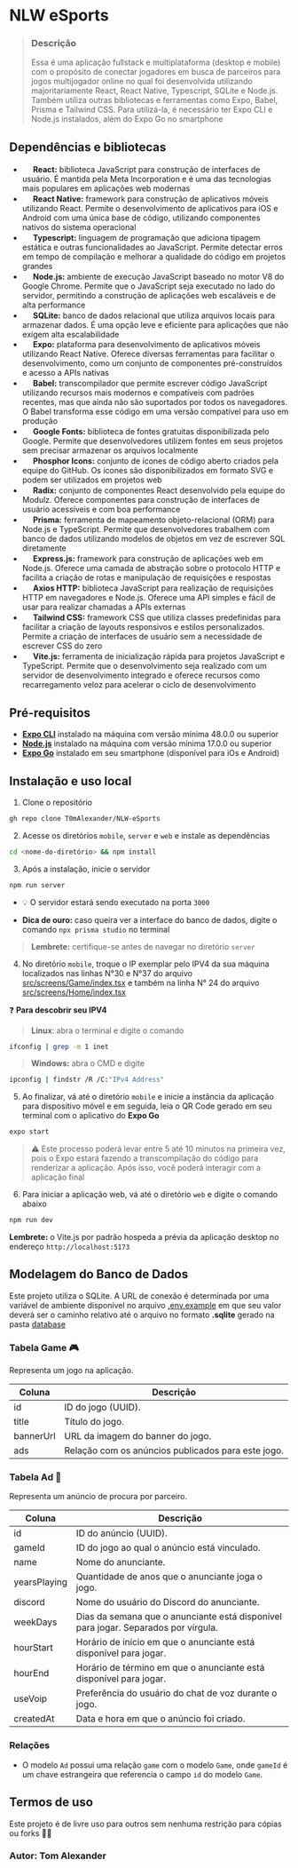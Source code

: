 # NLW eSports

> ### Descrição
> Essa é uma aplicação fullstack e multiplataforma (desktop e mobile) com o propósito de conectar jogadores em busca de parceiros para jogos multijogador online no qual foi desenvolvida utilizando majoritariamente React, React Native, Typescript, SQLite e Node.js. Também utiliza outras bibliotecas e ferramentas como Expo, Babel, Prisma e Tailwind CSS. Para utilizá-la, é necessário ter Expo CLI e Node.js instalados, além do Expo Go no smartphone

## Dependências e bibliotecas

- <img height="16" width="15" src="https://res.cloudinary.com/tommello/image/upload/v1674280418/Github/Profile%20Markdown/react_osmnfo.svg"/>  **React:** biblioteca JavaScript para construção de interfaces de usuário. É mantida pela Meta Incorporation e é uma das tecnologias mais populares em aplicações web modernas
- <img height="16" width="15" src="https://res.cloudinary.com/tommello/image/upload/v1674280418/Github/Profile%20Markdown/react_native_uozofa.svg"/> **React Native:** framework para construção de aplicativos móveis utilizando React. Permite o desenvolvimento de aplicativos para iOS e Android com uma única base de código, utilizando componentes nativos do sistema operacional
- <img height="16" width="15" src="https://cdn.jsdelivr.net/gh/devicons/devicon/icons/typescript/typescript-original.svg"/> **Typescript:** linguagem de programação que adiciona tipagem estática e outras funcionalidades ao JavaScript. Permite detectar erros em tempo de compilação e melhorar a qualidade do código em projetos grandes
- <img height="16" width="15" src="https://cdn.jsdelivr.net/gh/devicons/devicon/icons/nodejs/nodejs-original.svg"/> **Node.js:** ambiente de execução JavaScript baseado no motor V8 do Google Chrome. Permite que o JavaScript seja executado no lado do servidor, permitindo a construção de aplicações web escaláveis e de alta performance
- <img height="16" width="15" src="https://cdn.jsdelivr.net/gh/devicons/devicon/icons/sqlite/sqlite-original.svg" /> **SQLite:** banco de dados relacional que utiliza arquivos locais para armazenar dados. É uma opção leve e eficiente para aplicações que não exigem alta escalabilidade
- <img height="15" width="15" src="https://res.cloudinary.com/tommello/image/upload/v1683264432/expo_dark_icon_stspgv.png" /> **Expo:** plataforma para desenvolvimento de aplicativos móveis utilizando React Native. Oferece diversas ferramentas para facilitar o desenvolvimento, como um conjunto de componentes pré-construídos e acesso a APIs nativas
- <img height="16" width="15" src="https://cdn.jsdelivr.net/gh/devicons/devicon/icons/babel/babel-original.svg" /> **Babel:** transcompilador que permite escrever código JavaScript utilizando recursos mais modernos e compatíveis com padrões recentes, mas que ainda não são suportados por todos os navegadores. O Babel transforma esse código em uma versão compatível para uso em produção
- <img height="16" width="15" src="https://res.cloudinary.com/tommello/image/upload/v1683263929/google_fonts_icon_q0pmrl.svg" /> **Google Fonts:** biblioteca de fontes gratuitas disponibilizada pelo Google. Permite que desenvolvedores utilizem fontes em seus projetos sem precisar armazenar os arquivos localmente
- <img height="16" width="15" style="border-radius: 30px" src="https://res.cloudinary.com/tommello/image/upload/v1683264571/phosphor_icons_c7liwf.png" /> **Phosphor Icons:** conjunto de ícones de código aberto criados pela equipe do GitHub. Os ícones são disponibilizados em formato SVG e podem ser utilizados em projetos web
- <img height="16" width="15" src="https://res.cloudinary.com/tommello/image/upload/v1683264796/radix_icon_vlnmh3.svg" /> **Radix:** conjunto de componentes React desenvolvido pela equipe do Modulz. Oferece componentes para construção de interfaces de usuário acessíveis e com boa performance
- <img height="16" width="15" src="https://res.cloudinary.com/tommello/image/upload/v1682825523/Github/Profile%20Markdown/prisma-orm_lxicqu.svg" /> **Prisma:** ferramenta de mapeamento objeto-relacional (ORM) para Node.js e TypeScript. Permite que desenvolvedores trabalhem com banco de dados utilizando modelos de objetos em vez de escrever SQL diretamente
- <img height="16" width="15" style="border-radius: 30px" src="https://res.cloudinary.com/tommello/image/upload/v1683264139/express_js_icon_i3mjtq.png" /> **Express.js:** framework para construção de aplicações web em Node.js. Oferece uma camada de abstração sobre o protocolo HTTP e facilita a criação de rotas e manipulação de requisições e respostas
- <img height="16" width="15" style="border-radius: 30px" src="https://res.cloudinary.com/tommello/image/upload/v1683265024/axios_djp6gm.ico" />  **Axios HTTP:** biblioteca JavaScript para realização de requisições HTTP em navegadores e Node.js. Oferece uma API simples e fácil de usar para realizar chamadas a APIs externas
- <img height="16" width="15" style="border-radius: 30px" src="https://res.cloudinary.com/tommello/image/upload/v1683265180/tailwind_icon_wpqxn8.png" />  **Tailwind CSS:** framework CSS que utiliza classes predefinidas para facilitar a criação de layouts responsivos e estilos personalizados. Permite a criação de interfaces de usuário sem a necessidade de escrever CSS do zero
- <img height="16" width="15" src="https://res.cloudinary.com/tommello/image/upload/v1683265251/vitejs_icon_xf8wqy.svg" /> **Vite.js:** ferramenta de inicialização rápida para projetos JavaScript e TypeScript. Permite que o desenvolvimento seja realizado com um servidor de desenvolvimento integrado e oferece recursos como recarregamento veloz para acelerar o ciclo de desenvolvimento

## Pré-requisitos

- [**Expo CLI**](https://docs.expo.dev/archive/expo-cli/#installation) instalado na máquina com versão mínima 48.0.0 ou superior
- [**Node.js**](https://nodejs.org/en/download) instalado na máquina com versão mínima 17.0.0 ou superior
- [**Expo Go**](https://expo.dev/client) instalado em seu smartphone (disponível para iOs e Android)

## Instalação e uso local

1. Clone o repositório

```bash
gh repo clone T0mAlexander/NLW-eSports
```

2. Acesse os diretórios `mobile`, `server` e `web` e instale as dependências

```bash
cd <nome-do-diretório> && npm install
```

3. Após a instalação, inicie o servidor

```bash
npm run server
```

- 💡 O servidor estará sendo executado na porta `3000`

- **Dica de ouro:** caso queira ver a interface do banco de dados, digite o comando `npx prisma studio` no terminal

> **Lembrete:** certifique-se antes de navegar no diretório `server`

4. No diretório ``mobile``, troque o IP exemplar pelo IPV4 da sua máquina localizados nas linhas N°30 e N°37 do arquivo [src/screens/Game/index.tsx](https://github.com/T0mAlexander/NLW-eSports/blob/main/mobile/src/screens/Game/index.tsx#L30) e também na linha N° 24 do arquivo [src/screens/Home/index.tsx](https://github.com/T0mAlexander/NLW-eSports/blob/main/mobile/src/screens/Home/index.tsx#L24)

❓ **Para descobrir seu IPV4**

>**Linux**: abra o terminal e digite o comando

```bash
ifconfig | grep -m 1 inet
```

>**Windows:** abra o CMD e digite

```bash
ipconfig | findstr /R /C:"IPv4 Address"
```

5. Ao finalizar, vá até o diretório `mobile` e inicie a instância da aplicação para dispositivo móvel e em seguida, leia o QR Code gerado em seu terminal com o aplicativo do **Expo Go**

```bash
expo start
```

> ⚠️ Este processo poderá levar entre 5 até 10 minutos na primeira vez, pois o Expo estará fazendo a transcompilação do código para renderizar a aplicação. Após isso, você poderá interagir com a aplicação final

6. Para iniciar a aplicação web, vá até o diretório `web` e digite o comando abaixo

```bash
npm run dev
```

**Lembrete:** o Vite.js por padrão hospeda a prévia da aplicação desktop no endereço `http://localhost:5173`

## Modelagem do Banco de Dados

Este projeto utiliza o SQLite. A URL de conexão é determinada por uma variável de ambiente disponível no arquivo [.env.example](https://github.com/T0mAlexander/NLW-eSports/blob/main/server/src/.env.example) em que seu valor deverá ser o caminho relativo até o arquivo no formato **.sqlite** gerado na pasta [database](https://github.com/T0mAlexander/NLW-eSports/tree/main/server/src/database)

### Tabela Game 🎮

Representa um jogo na aplicação.

| Coluna       | Descrição                                                  |
|--------------|------------------------------------------------------------|
| id           | ID do jogo (UUID).                                         |
| title        | Título do jogo.                                            |
| bannerUrl    | URL da imagem do banner do jogo.                           |
| ads          | Relação com os anúncios publicados para este jogo.          |

### Tabela Ad 📢

Representa um anúncio de procura por parceiro.

| Coluna       | Descrição                                                                        |
|--------------|----------------------------------------------------------------------------------|
| id           | ID do anúncio (UUID).                                                            |
| gameId       | ID do jogo ao qual o anúncio está vinculado.                                      |
| name         | Nome do anunciante.                                                               |
| yearsPlaying | Quantidade de anos que o anunciante joga o jogo.                                  |
| discord      | Nome do usuário do Discord do anunciante.                                         |
| weekDays     | Dias da semana que o anunciante está disponível para jogar. Separados por vírgula.|
| hourStart    | Horário de início em que o anunciante está disponível para jogar.                 |
| hourEnd      | Horário de término em que o anunciante está disponível para jogar.                |
| useVoip      | Preferência do usuário do chat de voz durante o jogo.                                    |
| createdAt    | Data e hora em que o anúncio foi criado.                                          |

### Relações

- O modelo `Ad` possui uma relação `game` com o modelo `Game`, onde `gameId` é um chave estrangeira que referencia o campo `id` do modelo `Game`.

## Termos de uso

Este projeto é de livre uso para outros sem nenhuma restrição para cópias ou forks 👍🏻

### Autor: Tom Alexander
